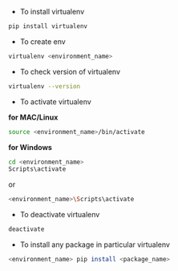 
- To install virtualenv

```bash
pip install virtualenv
```

- To create env

```bash
virtualenv <environment_name>
```

- To check version of virtualenv

```bash
virtualenv --version
```

- To activate virtualenv 

**for MAC/Linux**

```bash
source <environment_name>/bin/activate
```

**for Windows**

```bash
cd <environment_name>
Scripts\activate
```
or 

```bash
<environment_name>\Scripts\activate
````


- To deactivate virtualenv

```bash
deactivate
```

- To install any package in particular virtualenv

```bash
<environment_name> pip install <package_name>
```

